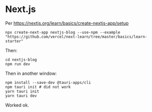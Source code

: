 # Next.js
Per https://nextjs.org/learn/basics/create-nextjs-app/setup

```
npx create-next-app nextjs-blog --use-npm --example "https://github.com/vercel/next-learn/tree/master/basics/learn-starter"
```

Then:
```
cd nextjs-blog
npm run dev
```

Then in another window:
```
npm install --save-dev @tauri-apps/cli
npm tauri init # did not work
yarn tauri init
yarn tauri dev
```

Worked ok.
